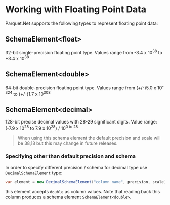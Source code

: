 # Working with Floating Point Data

Parquet.Net supports the following types to represent floating point data:

## SchemaElement\<float\>

32-bit single-precision floating point type. Values range from -3.4 x 10<sup>38</sup> to +3.4 x 10<sup>38</sup>

## SchemaElement\<double\>

64-bit double-precision floating point type. Values range from (+/-)5.0 x 10<sup>-324</sup> to (+/-)1.7 x 10<sup>308</sup>

## SchemaElement\<decimal\>

128-bit precise decimal values with 28-29 significant digits. Value range: (-7.9 x 10<sup>28</sup> to 7.9 x 10<sup>28</sup>) / 10<sup>0 to 28</sup>

> When using this schema element the default precision and scale will be 38,18 but this may change in future releases.

### Specifying other than default precision and schema

In order to specify different precision / schema for decimal type use `DecimalSchemaElement` type:

```csharp
var element = new DecimalSchemaElement("column name", precision, scale);
```

this element accepts `double` as column values. Note that reading back this column produces a schema element `SchemaElement<double>`.